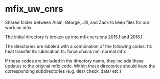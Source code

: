 # mfix_uw_cnrs
Shared folder between Alain, George, Jill, and Zack to keep
files for our work on mfix.

The initial directory is broken up into mfix versions 2015.1 and
2016.1.

The directories are labeled with a combination of the following codes:
	ht: heat transfer
	lb: lubrication
	fc: force chains
	nm: normal mfix

If these codes are included in the directory name, they include
these updates to the original mfix code. Within these
directories should have the corresponding subdirectories (e.g.
des/ check_data/ etc.)
